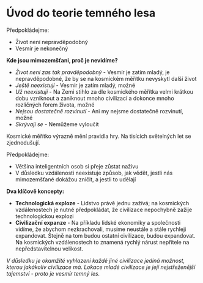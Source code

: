 # Úvod do teorie temného lesa

Předpokládejme:

- Život není nepravděpodobný
- Vesmír je nekonečný

**Kde jsou mimozemšťani, proč je nevidíme?**

- *Život není zas tak pravděpodobný* - Vesmír je zatím mladý, je nepravděpodobné, že by se na kosmickém měřítku nevyskytl další život
- *Ještě neexistují* - Vesmír je zatím mladý, možné
- *Už neexistují* - Na Zemi stihlo za dle kosmického měřítka velmi krátkou dobu vzniknout a zaniknout mnoho civilizací a dokonce mnoho rozličných forem života, možné
- *Nejsou dostatečně rozvinutí* - Ani my nejsme dostatečně rozvinutí, možné
- *Skrývají se* - Nemůžeme vyloučit

Kosmické měřítko výrazně mění pravidla hry. Na tisících světelných let se zjednodušují.

Předpokládejme:

- Většina inteligentních osob si přeje zůstat naživu
- V důsledku vzdálenosti neexistuje způsob, jak vědět, jestli nás mimozemšťané dokážou zničit, a jestli to udělají

**Dva klíčově koncepty:**

- **Technologická exploze** - Lidstvo právě jednu zažívá; na kosmických vzdálenostech je nutné předpokládat, že civilizace nepochybně zažije technologickou explozi
- **Civilizační expanze** - Na příkladu lidské ekonomiky a společnosti vidíme, že abychom nezkrachovali, musíme neustále a stále rychleji expandovat. Stejně na tom budou ostatní civilizace, budou expandovat. Na kosmických vzdálenostech to znamená  rychlý nárust nepřítele na nepředstavitelnou velikost.

*V důsledku je okamžité vyhlazení každé jiné civilizace jediná možnost, kterou jakákoliv civilizace má. Lokace mladé civilizace je její nejstřeženější tajemství - proto je vesmír temný les.*
